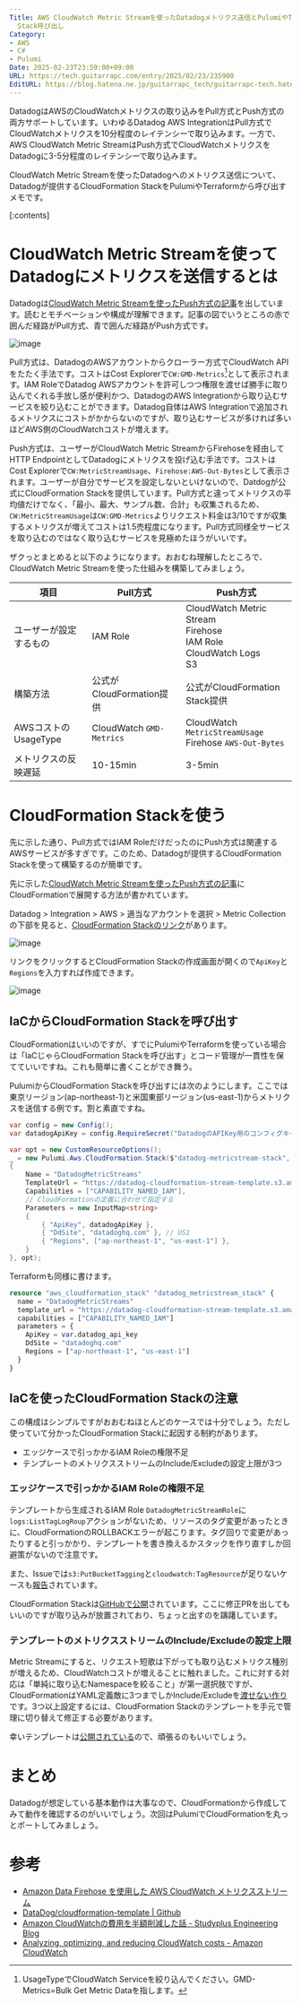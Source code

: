 ```yaml
---
Title: AWS CloudWatch Metric Streamを使ったDatadogメトリクス送信とPulumiやTerraformからのCloudFormation
  Stack呼び出し
Category:
- AWS
- C#
- Pulumi
Date: 2025-02-23T23:59:00+09:00
URL: https://tech.guitarrapc.com/entry/2025/02/23/235900
EditURL: https://blog.hatena.ne.jp/guitarrapc_tech/guitarrapc-tech.hatenablog.com/atom/entry/6802418398331919687
---
```


DatadogはAWSのCloudWatchメトリクスの取り込みをPull方式とPush方式の両方サポートしています。いわゆるDatadog AWS IntegrationはPull方式でCloudWatchメトリクスを10分程度のレイテンシーで取り込みます。一方で、AWS CloudWatch Metric StreamはPush方式でCloudWatchメトリクスをDatadogに3-5分程度のレイテンシーで取り込みます。

CloudWatch Metric Streamを使ったDatadogへのメトリクス送信について、Datadogが提供するCloudFormation StackをPulumiやTerraformから呼び出すメモです。

[:contents]

# CloudWatch Metric Streamを使ってDatadogにメトリクスを送信するとは

Datadogは[CloudWatch Metric Streamを使ったPush方式の記事](https://docs.datadoghq.com/ja/integrations/guide/aws-cloudwatch-metric-streams-with-kinesis-data-firehose/?tab=cloudformation)を出しています。読むとモチベーションや構成が理解できます。記事の図でいうところの赤で囲んだ経路がPull方式、青で囲んだ経路がPush方式です。

![image](https://github.com/user-attachments/assets/ce3688ad-5fbd-4956-ad99-9d2dd0ae91fb)

Pull方式は、DatadogのAWSアカウントからクローラー方式でCloudWatch APIをたたく手法です。コストはCost Explorerで`CW:GMD-Metrics`[^1]として表示されます。IAM RoleでDatadog AWSアカウントを許可しつつ権限を渡せば勝手に取り込んでくれる手放し感が便利かつ、DatadogのAWS Integrationから取り込むサービスを絞り込むことができます。Datadog自体はAWS Integrationで追加されるメトリクスにコストがかからないのですが、取り込むサービスが多ければ多いほどAWS側のCloudWatchコストが増えます。

Push方式は、ユーザーがCloudWatch Metric StreamからFirehoseを経由してHTTP EndpointとしてDatadogにメトリクスを投げ込む手法です。コストはCost Explorerで`CW:MetricStreamUsage`、`Firehose:AWS-Out-Bytes`として表示されます。ユーザーが自分でサービスを設定しないといけないので、Datdogが公式にCloudFormation Stackを提供しています。Pull方式と違ってメトリクスの平均値だけでなく、「最小、最大、サンプル数、合計」も収集されるため、`CW:MetricStreamUsage`は`CW:GMD-Metrics`よりリクエスト料金は3/10ですが収集するメトリクスが増えてコストは1.5売程度になります。Pull方式同様全サービスを取り込むのではなく取り込むサービスを見極めたほうがいいです。

ザクっとまとめると以下のようになります。おおむね理解したところで、CloudWatch Metric Streamを使った仕組みを構築してみましょう。

| 項目 | Pull方式 | Push方式 |
| --- | --- | --- |
| ユーザーが設定するもの | IAM Role | CloudWatch Metric Stream<br/>Firehose<br/>IAM Role<br/>CloudWatch Logs<br/>S3 |
| 構築方法 | 公式がCloudFormation提供 | 公式がCloudFormation Stack提供 |
| AWSコストのUsageType | CloudWatch `GMD-Metrics` | CloudWatch `MetricStreamUsage`<br/> Firehose `AWS-Out-Bytes` |
| メトリクスの反映遅延 | 10-15min | 3-5min |

# CloudFormation Stackを使う

先に示した通り、Pull方式ではIAM RoleだけだったのにPush方式は関連するAWSサービスが多すぎです。このため、Datadogが提供するCloudFormation Stackを使って構築するのが簡単です。

先に示した[CloudWatch Metric Streamを使ったPush方式の記事](https://docs.datadoghq.com/ja/integrations/guide/aws-cloudwatch-metric-streams-with-kinesis-data-firehose/?tab=cloudformation)にCloudFormationで展開する方法が書かれています。

Datadog > Integration > AWS > 適当なアカウントを選択 > Metric Collectionの下部を見ると、[CloudFormation Stackのリンク](https://console.aws.amazon.com/cloudformation/home?region=us-east-1#/stacks/quickcreate?stackName=DatadogMetricStreams&templateURL=https://datadog-cloudformation-stream-template.s3.amazonaws.com/aws/streams_main.yaml&param_DdSite=datadoghq.com)があります。

![image](https://github.com/user-attachments/assets/7a257e30-2fdd-423a-9f1f-f853df0c8bde)

リンクをクリックするとCloudFormation Stackの作成画面が開くので`ApiKey`と`Regions`を入力すれば作成できます。

![image](https://github.com/user-attachments/assets/fed2c033-6a5b-46df-ac34-0362d46ddbab)

## IaCからCloudFormation Stackを呼び出す

CloudFormationはいいのですが、すでにPulumiやTerraformを使っている場合は「IaCじゃらCloudFormation Stackを呼び出す」とコード管理が一貫性を保てていいですね。これも簡単に書くことができ舞う。

PulumiからCloudFormation Stackを呼び出すには次のようにします。ここでは東京リージョン(ap-northeast-1)と米国東部リージョン(us-east-1)からメトリクスを送信する例です。割と素直ですね。

```cs
var config = new Config();
var datadogApiKey = config.RequireSecret("DatadogのAPIKey用のコンフィグキー");

var opt = new CustomResourceOptions();
_ = new Pulumi.Aws.CloudFormation.Stack($"datadog-metricstream-stack", new()
{
    Name = "DatadogMetricStreams"
    TemplateUrl = "https://datadog-cloudformation-stream-template.s3.amazonaws.com/aws/streams_main.yaml",
    Capabilities = ["CAPABILITY_NAMED_IAM"],
    // CloudFormationの定義に合わせて指定する
    Parameters = new InputMap<string>
    {
        { "ApiKey", datadogApiKey },
        { "DdSite", "datadoghq.com" }, // US1
        { "Regions", ["ap-northeast-1", "us-east-1"] },
    }
}, opt);
```

Terraformも同様に書けます。

```terraform
resource "aws_cloudformation_stack" "datadog_metricstream_stack" {
  name = "DatadogMetricStreams"
  template_url = "https://datadog-cloudformation-stream-template.s3.amazonaws.com/aws/streams_main.yaml"
  capabilities = ["CAPABILITY_NAMED_IAM"]
  parameters = {
    ApiKey = var.datadog_api_key
    DdSite = "datadoghq.com"
    Regions = ["ap-northeast-1", "us-east-1"]
  }
}
```

## IaCを使ったCloudFormation Stackの注意

この構成はシンプルですがおおむねほとんどのケースでは十分でしょう。ただし使っていて分かったCloudFormation Stackに起因する制約があります。

* エッジケースで引っかかるIAM Roleの権限不足
* テンプレートのメトリクスストリームのInclude/Excludeの設定上限が3つ

### エッジケースで引っかかるIAM Roleの権限不足

テンプレートから生成されるIAM Role `DatadogMetricStreamRole`に`logs:ListTagLogRoup`アクションがないため、リソースのタグ変更があったときに、CloudFormationのROLLBACKエラーが起こります。タグ回りで変更があったりすると引っかかり、テンプレートを書き換えるかスタックを作り直すしか回避策がないので注意です。

また、Issueでは`s3:PutBucketTagging`と`cloudwatch:TagResource`が足りないケースも[報告](https://github.com/DataDog/cloudformation-template/issues/125)されています。

CloudFormation Stackは[GitHubで公開](https://github.com/DataDog/cloudformation-template)されています。ここに修正PRを出してもいいのですが取り込みが放置されており、ちょっと出すのを躊躇しています。

### テンプレートのメトリクスストリームのInclude/Excludeの設定上限

Metric Streamにすると、リクエスト短歌は下がっても取り込むメトリクス種別が増えるため、CloudWatchコストが増えることに触れました。これに対する対応は「単純に取り込むNamespaceを絞ること」が第一選択肢ですが、CloudFormationはYAML定義敵に3つまでしかInclude/Excludeを[渡せない作り](https://github.com/DataDog/cloudformation-template/blob/302ec20f596e988c7a2091f95a9c505a1663b8db/aws_streams/streams_single_region.yaml#L174-L203)です。3つ以上設定するには、CloudFormation Stackのテンプレートを手元で管理に切り替えて修正する必要があります。

幸いテンプレートは[公開されている](https://github.com/DataDog/cloudformation-template/tree/master/aws_streams)ので、頑張るのもいいでしょう。

# まとめ

Datadogが想定している基本動作は大事なので、CloudFormationから作成してみて動作を確認するのがいいでしょう。次回はPulumiでCloudFormationを丸っとポートしてみましょう。

# 参考

* [Amazon Data Firehose を使用した AWS CloudWatch メトリクスストリーム](https://docs.datadoghq.com/ja/integrations/guide/aws-cloudwatch-metric-streams-with-kinesis-data-firehose/?tab=cloudformation)
* [DataDog/cloudformation-template | Github](https://github.com/DataDog/cloudformation-template)
* [Amazon CloudWatchの費用を半額削減した話 - Studyplus Engineering Blog](https://tech.studyplus.co.jp/entry/2023/10/16/100000)
* [Analyzing, optimizing, and reducing CloudWatch costs - Amazon CloudWatch](https://docs.aws.amazon.com/AmazonCloudWatch/latest/monitoring/cloudwatch_billing.html)

[^1]: UsageTypeでCloudWatch Serviceを絞り込んでください。GMD-Metrics=Bulk Get Metric Dataを指します。
